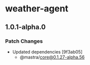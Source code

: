 # weather-agent

## 1.0.1-alpha.0

### Patch Changes

- Updated dependencies [9f3ab05]
  - @mastra/core@0.1.27-alpha.56
